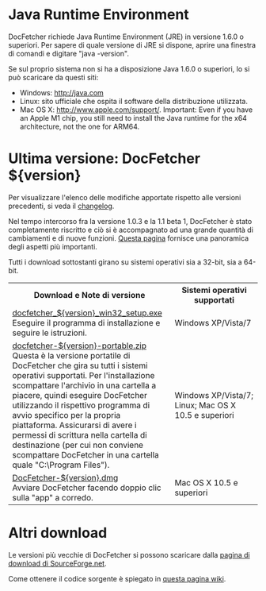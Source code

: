 Java Runtime Environment
==================================
DocFetcher richiede Java Runtime Environment (JRE) in versione 1.6.0 o superiori. Per sapere
di quale versione di JRE si dispone, aprire una finestra di comandi e digitare
"java -version".

Se sul proprio sistema non si ha a disposizione Java 1.6.0 o superiori, lo si può scaricare da
questi siti:

* Windows: <http://java.com>
* Linux: sito ufficiale che ospita il software della distribuzione utilizzata.
* Mac OS&nbsp;X: <http://www.apple.com/support/>. Important: Even if you have an Apple M1 chip, you still need to install the Java runtime for the x64 architecture, not the one for ARM64.

Ultima versione: DocFetcher ${version}
=====================================

Per visualizzare l'elenco delle modifiche apportate rispetto alle versioni precedenti, si veda il [changelog](http://docfetcher.sourceforge.net/wiki/doku.php?id=changelog).

Nel tempo intercorso fra la versione 1.0.3 e la 1.1 beta 1, DocFetcher è stato completamente riscritto e ciò si è accompagnato ad una grande quantità di cambiamenti e di nuove funzioni. [Questa pagina](http://docfetcher.sourceforge.net/wiki/doku.php?id=changes_in_v1.1) fornisce una panoramica degli aspetti più importanti.

Tutti i download sottostanti girano su sistemi operativi sia a 32-bit, sia a 64-bit.

<table>
<tr>
<th>Download e Note di versione</th>
<th>Sistemi operativi supportati</th>
</tr>
<tr>
<td align="left"><a href="http://sourceforge.net/projects/docfetcher/files/docfetcher/${version}/docfetcher_${version}_win32_setup.exe/download">docfetcher_${version}_win32_setup.exe</a> <br/> Eseguire il programma di installazione e seguire le istruzioni.</td>
<td>Windows&nbsp;XP/Vista/7</td>
</tr>
<tr>
<td align="left"><a href="http://sourceforge.net/projects/docfetcher/files/docfetcher/${version}/docfetcher-${version}-portable.zip/download">docfetcher-${version}-portable.zip</a> <br/> Questa è la versione portatile di DocFetcher che gira su tutti i sistemi operativi supportati. Per l'installazione scompattare l'archivio in una cartella a piacere, quindi eseguire DocFetcher utilizzando il rispettivo programma di avvio specifico per la propria piattaforma. Assicurarsi di avere i permessi di scrittura nella cartella di destinazione (per cui non conviene scompattare DocFetcher in una cartella quale "C:\Program&nbsp;Files").
</td>
<td>Windows&nbsp;XP/Vista/7; Linux; Mac OS&nbsp;X 10.5 e superiori</td>
</tr>
<tr>
<td align="left"><a href="http://sourceforge.net/projects/docfetcher/files/docfetcher/${version}/DocFetcher-${version}.dmg/download">DocFetcher-${version}.dmg</a> <br/> Avviare DocFetcher facendo doppio clic sulla "app" a corredo.</td>
<td>Mac OS&nbsp;X 10.5 e superiori</td>
</tr>
</table>

Altri download
===============
Le versioni più vecchie di DocFetcher si possono scaricare dalla [pagina di download di SourceForge.net](http://sourceforge.net/projects/docfetcher/files/docfetcher/).

Come ottenere il codice sorgente è spiegato in [questa pagina wiki](http://docfetcher.sourceforge.net/wiki/doku.php?id=source_code).
